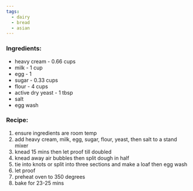 ```yaml
---
tags:
  - dairy
  - bread
  - asian
---
```

### Ingredients:
- heavy cream - 0.66 cups
- milk - 1 cup
- egg - 1
- sugar - 0.33 cups
- flour - 4 cups
- active dry yeast - 1 tbsp
- salt
- egg wash

### Recipe:
1. ensure ingredients are room temp
2. add heavy cream, milk, egg, sugar, flour, yeast, then salt to a stand mixer
3. knead 15 mins then let proof till doubled
4. knead away air bubbles then split dough in half
5. tie into knots or split into three sections and make a loaf then egg wash
6. let proof
7. preheat oven to 350 degrees
8. bake for 23-25 mins